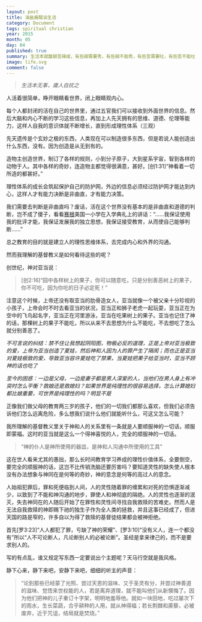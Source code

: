 ```yaml
---
layout: post
title: 油盐酱醋谈生活
category: Document
tags: spiritual christian
year: 2015
month: 05
day: 04
published: true
summary: 生活本就酸甜苦辣咸，有些甜需要秀，有些甜不能秀，有些苦需要吐，有些苦不能吐……
image: life.svg
comment: false
---
```


> *生活本无事，庸人自扰之*

人活着很简单，睁开眼睛看世界，闭上眼睛观内心。

每个人都封闭的活在自己的世界里，通过五官我们可以接收到外面世界的信息。然后大脑和内心不断的学习这些信息，再加上人先天拥有的思维、道德、伦理等能力，这样人自我的意识体就不断增长，直到形成理性体系（三观）

先天遗传是个玄妙之极的东西，人类现在可以制造很多东西，但是若说人能创造出什么东西，没有。因为创造是从无到有的。

造物主创造世界，制订了各样的规则，小到分子原子，大到星系宇宙，智到各样的动物于人。其中各样的奇妙，连造物主都觉得很满意，甚好。[创1:31]“神看着一切所造的都甚好。”

理性体系的成长会筑起保护自己的防护网，外边的信息必须经过防护网才能达到内心，这样人才有能力决断是非曲直，才有能力决策。

我们需要去判断是非曲直吗？废话，活在这个世界没有基本的是非曲直和道德的判断，岂不成了傻子，看看[赛根][Segon]美国一小学在入学典礼上的讲话：“……我保证使用我的批评才能，我保证发展我的独立思想，我保证接受教育，从而使自己能够判断……”

总之教育的目的就是建立人的理性思维体系，去完成内心和外界的沟通。

然而我理解的基督教义是如何看待这些的呢？

创世纪，神对亚当说：

> [创2:16]“园中各样树上的果子，你可以随意吃，只是分别善恶树上的果子，你不可吃，因为你吃的日子必定死！”

注意这个时候，上帝还没有取亚当的肋骨造女人，亚当就像一个被父亲十分珍视的小孩子，上帝会时不时去看亚当的状况，亚当正和狮子老虎一起玩耍，亚当正在为空中的飞鸟起名字，亚当正在河里游泳，亚当在吃果树上的果子。亚当也记住了神的话，那棵树上的果子不能吃，所以从来不去思想为什么不能吃，不去想吃了怎么就分别善恶了。

*不可言说的纠结：禁不住让我想起阴阳图，物极必反的道理，正是上帝对亚当极致的爱，上帝为亚当创造了夏娃，然后神和人因为人的罪产生了隔阂；而也正是亚当对夏娃极致的爱，导致亚当容许夏娃吃了禁果，当夏娃把果子给亚当时，亚当不顾神的话也吃了*

*至今的困惑：一边是父母，一边是妻子都是男人深爱的人，当他们在男人身上有冲突时怎么平衡？救娘还是救媳妇？如果世界是纯理性的很容易选择，怎么计算媳妇都比娘重要，可世界是纯理性的吗？明显不是*

正像我们做父母的教育两三岁的孩子，他们的一切我们都那么喜欢，但我们必须告诉他们怎么远离危险，多么想我们说什么他们就能听什么，可这又怎么可能？

我所理解的基督教义里关于神和人的关系里有一条就是人要顺服神的一切话，顺服即蒙福。这时的亚当就是这么一个得神喜悦的人，完全的顺服神的一切话。

> “神的仆人是神所使用的器皿，是神和人沟通中所使用的工具”

这在世人看来尤其的愚拙，那么长时间教育学习养成的理性价值体系，全要倒空，要完全的顺服神的话，这岂不比传销洗脑还要厉害吗？要知道灵性的缺失使人根本没有办法想象与神同在是何等的奇妙，神的意念是何等的高过人的意念。

人始祖犯罪后，罪和死便临到人间，人的灵性随着罪的缠累和对死的恐惧逐渐减少，以致到了不能和神沟通的地步，罪使人和神彻底的隔绝。人的灵性也逐渐的泯灭，失去神同在的人随后开始了在罪性和灵性间寻找自我救赎的苦难史。然而人是无法自我救赎的神即赐下祂的独生子作为全人类的拯救，并且这事已经成了，但进天国的路是窄的，许多自以为得了救赎的基督徒结果都会被神拒绝。

首先[罗3:23]“人人都犯了罪，亏缺了神的荣耀”、[罗3:10]“没有义人，连一个都没有”所以“人不可论断人，凡论断别人的必被论断”。圣经是拿来律己的，而不是要求别人的。

写的有点乱，谁又规定写东西一定要说出个主题呢？天马行空就是我风格。

静下心来，静下来吧，安静下来吧，细细的听主的声音：

> “论到那些已经蒙了光照、尝过天恩的滋味、又于圣灵有分，并尝过神善道的滋味、觉悟来世权能的人，若是离弃道理，就不能叫他们从新懊悔了。因为他们把神的儿子重订十字架，明明地羞辱他。就如一块田地，吃过屡次下的雨水，生长菜蔬，合乎耕种的人用，就从神得福；若长荆棘和蒺藜，必被废弃，近于咒诅，结局就是焚烧。”


[Segon]: http://www.monticello.org/site/visit/50-years-naturalization-ceremonies-monticello
